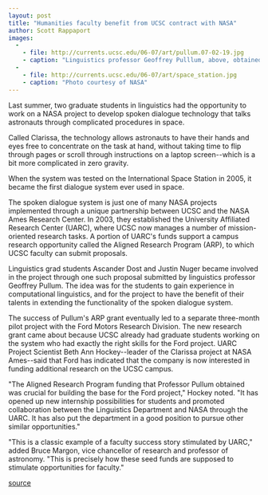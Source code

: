 ```yaml
---
layout: post
title: "Humanities faculty benefit from UCSC contract with NASA"
author: Scott Rappaport
images:
  -
    - file: http://currents.ucsc.edu/06-07/art/pullum.07-02-19.jpg
    - caption: "Linguistics professor Geoffrey Pulllum, above, obtained funding from the Aligned Research Program that enabled linguistics grad students to work on a spoken dialogue system used on the International Space Station, below. Pullum photo: Scott Rappaport"
  -
    - file: http://currents.ucsc.edu/06-07/art/space_station.jpg
    - caption: "Photo courtesy of NASA"
---
```


Last summer, two graduate students in linguistics had the opportunity to work on a NASA project to develop spoken dialogue technology that talks astronauts through complicated procedures in space.

Called Clarissa, the technology allows astronauts to have their hands and eyes free to concentrate on the task at hand, without taking time to flip through pages or scroll through instructions on a laptop screen--which is a bit more complicated in zero gravity.

When the system was tested on the International Space Station in 2005, it became the first dialogue system ever used in space.

The spoken dialogue system is just one of many NASA projects implemented through a unique partnership between UCSC and the NASA Ames Research Center. In 2003, they established the University Affiliated Research Center (UARC), where UCSC now manages a number of mission-oriented research tasks. A portion of UARC's funds support a campus research opportunity called the Aligned Research Program (ARP), to which UCSC faculty can submit proposals.

Linguistics grad students Ascander Dost and Justin Nuger became involved in the project through one such proposal submitted by linguistics professor Geoffrey Pullum. The idea was for the students to gain experience in computational linguistics, and for the project to have the benefit of their talents in extending the functionality of the spoken dialogue system.

The success of Pullum's ARP grant eventually led to a separate three-month pilot project with the Ford Motors Research Division. The new research grant came about because UCSC already had graduate students working on the system who had exactly the right skills for the Ford project. UARC Project Scientist Beth Ann Hockey--leader of the Clarissa project at NASA Ames--said that Ford has indicated that the company is now interested in funding additional research on the UCSC campus.

"The Aligned Research Program funding that Professor Pullum obtained was crucial for building the base for the Ford project," Hockey noted. "It has opened up new internship possibilities for students and promoted collaboration between the Linguistics Department and NASA through the UARC. It has also put the department in a good position to pursue other similar opportunities."

"This is a classic example of a faculty success story stimulated by UARC," added Bruce Margon, vice chancellor of research and professor of astronomy. "This is precisely how these seed funds are supposed to stimulate opportunities for faculty."

  

[source](http://www1.ucsc.edu/currents/06-07/02-19/nasa.asp "Permalink to nasa")
